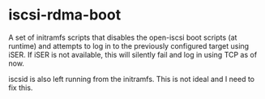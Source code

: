 # iscsi-rdma-boot

A set of initramfs scripts that disables the open-iscsi boot scripts (at runtime) and attempts to log in to the previously configured target using iSER.
If iSER is not available, this will silently fail and log in using TCP as of now.

iscsid is also left running from the initramfs. This is not ideal and I need to fix this.
